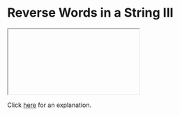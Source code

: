 # Reverse Words in a String III 

<iframe></iframe>

Click [here](Explanation.md) for an explanation.


